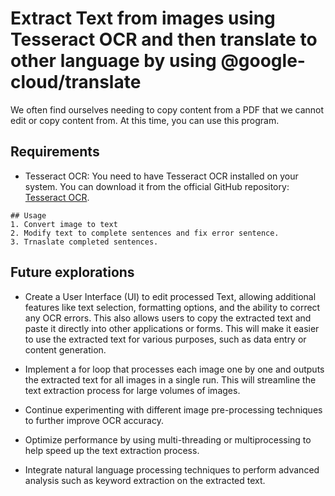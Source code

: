 # Extract Text from images using Tesseract OCR and then translate to other language by using @google-cloud/translate
We often find ourselves needing to copy content from a PDF that we cannot edit or copy content from. At this time, you can use this program.

## Requirements
- Tesseract OCR: You need to have Tesseract OCR installed on your system. You can download it from the official GitHub repository: [Tesseract OCR](https://github.com/tesseract-ocr/tesseract).
```
## Usage
1. Convert image to text
2. Modify text to complete sentences and fix error sentence.
3. Trnaslate completed sentences.
```

## Future explorations
 - Create a User Interface (UI) to edit processed Text, allowing additional features like text selection, formatting options, and the ability to correct any OCR errors. This also allows users to copy the extracted text and paste it directly into other applications or forms. This will make it easier to use the extracted text for various purposes, such as data entry or content generation.
 
 - Implement a for loop that processes each image one by one and outputs the extracted text for all images in a single run. This will streamline the text extraction process for large volumes of images.
 - Continue experimenting with different image pre-processing techniques to further improve OCR accuracy.
 - Optimize performance by using multi-threading or multiprocessing to help speed up the text extraction process.
 - Integrate natural language processing techniques to perform advanced analysis such as keyword extraction on the extracted text. 
